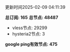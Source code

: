 更新时间2025-02-09 04:11:39

**总订阅: 165**
**总节点: 48487**
- vless节点: 29299
- hysteria2节点: 3

**google ping有效节点: 475**
